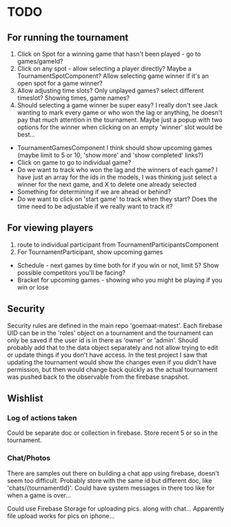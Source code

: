 # TODO

## For running the tournament

1. Click on Spot for a winning game that hasn't been played - go to games/gameId?
2. Click on any spot - allow selecting a player directly?  Maybe a TournamentSpotComponent?  Allow selecting game winner if it's an open spot for a game winner?
3. Allow adjusting time slots?  Only unplayed games?  select different timeslot?  Showing times, game names?
4. Should selecting a game winner be super easy?   I really don't see Jack wanting to mark every game or who won the lag or anything, he doesn't pay that much attention in the tournament.  Maybe just a popup with two options for the winner when clicking on an empty 'winner' slot would be best...

* TournamentGamesComponent I think should show upcoming games (maybe limit to 5 or 10, 'show more' and 'show completed' links?)
* Click on game to go to individual game?
* Do we want to track who won the lag and the winners of each game?  I have just an array for the ids in the models, I was thinking just select a winner for the next game, and X to delete one already selected
* Something for determining if we are ahead or behind?
* Do we want to click on 'start game' to track when they start?  Does the time need to be adjustable if we really want to track it?

## For viewing players

1. route to individual participant from TournamentParticipantsComponent
2. For TournamentParticipant, show upcoming games
  * Schedule - next games by time both for if you win or not, limit 5?  Show possible competitors you'll be facing?
  * Bracket for upcoming games - showing who you might be playing if you win or lose

## Security

Security rules are defined in the main repo 'goemaat-matest'.  Each firebase UID can be in the 'roles' object on a tournament and the tournament can only be saved if the user id is in there as 'owner' or 'admin'.  Should probably add that to the 
data object separately and not allow trying to edit or update things if you don't have access.  In the test project I saw that updating the tournament would show the changes even if you didn't have permission, but then would change back quickly as the actual tournament was pushed back to the observable from the firebase snapshot.

## Wishlist

### Log of actions taken

Could be separate doc or collection in firebase.  Store recent 5 or so in the tournament.

### Chat/Photos

There are samples out there on building a chat app using firebase, doesn't seem too difficult.  Probably store
with the same id but different doc, like 'chats/{tournamentId}'.  Could have system messages in there too
like for when a game is over...

Could use Firebase Storage for uploading pics. along with chat...  Apparently file upload works for pics on iphone...


